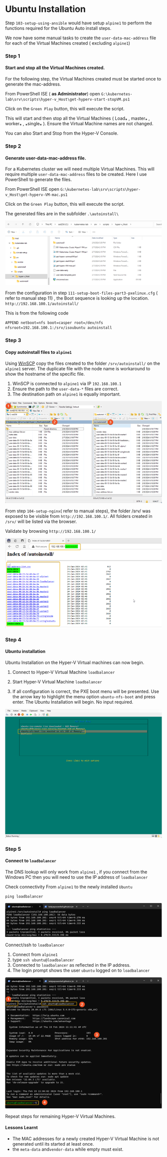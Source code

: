 

# Ubuntu Installation

Step `103-setup-using-ansible` would have setup `alpine1` to perform the functions required for the Ubuntu Auto install steps.

We now have some manual tasks to create the `user-data-mac-address` file for each of the Virtual Machines created ( excluding `alpine1`)



### Step 1

#### Start and stop all the Virtual Machines created.

For the following step, the Virtual Machines created must be started once to generate the mac-address.

From PowerShell ISE ( **as Administrator**)  open `G:\kubernetes-lab\srv\scripts\hyper-v_Host\get-hyperv-start-stopVM.ps1`

Click on the `Green Play` button, this will execute the script.

This will start and then stop all the Virtual Machines ( Load⁎ , master⁎ , worker⁎  , ⁎single⁎  ). Ensure the Virtual Machine names are not changed. 

You can also Start and Stop from the Hyper-V Console. 



### Step 2

#### Generate user-data-mac-address file.

For a Kubernetes cluster we will need multiple Virtual Machines. This will require multiple `user-data-mac-address` files to be created. Here I use PowerShell to generate the files.

From PowerShell ISE  open `G:\kubernetes-lab\srv\scripts\hyper-v_Host\get-hyperv-VM-mac.ps1`

Click on the `Green Play` button, this will execute the script.

The generated files are in the subfolder  `.\autoinstall\`

![113-01-location-of-script](./../screenshots\113-01-location-of-script.png)



From the configuration in step `111-setup-boot-files-part3-pxelinux.cfg`  ( refer to manual step 11) , the Boot sequence is looking up the location. `http://192.168.100.1/autoinstall/`

This is from the following code

```
APPEND netboot=nfs boot=casper root=/dev/nfs nfsroot=192.168.100.1:/srv/isoubuntu autoinstall 
```

### Step 3

#### Copy autoinstall files to `alpine1`

Using [WinSCP](https://winscp.net/eng/download.php) copy the files created to the folder  `/srv/autoinstall/` on the `alpine1` server. The duplicate file with the node name is workaround to show the hostname of the specific file. 

1. WinSCP is connected to `alpine1` via IP `192.168.100.1`
2. Ensure the path to the `user-data-*` files are correct.
3. The destination path on `alpine1` is equally important.

![113-02-wsftp-cp-autoinstall](./../screenshots\113-02-wsftp-cp-autoinstall.png)



From step `104-setup-nginx`( refer to manual steps), the folder /srv/ was exposed to be visible from `http://192.168.100.1/`. All folders created in `/srv/` will be listed via the browser.

Validate by browsing `http://192.168.100.1/`



![113-03-list-autoinstall-in-browser](./../screenshots\113-03-list-autoinstall-in-browser.png)

### Step 4

#### Ubuntu installation

Ubuntu Installation on the Hyper-V Virtual machines can now begin.

1. Connect to  Hyper-V Virtual Machine `loadbalancer`

2. Start Hyper-V Virtual Machine `loadbalancer`

3. If all configuration is correct, the PXE boot menu will be presented.
    Use the arrow key to highlight the menu option `ubuntu-nfs-boot` and press enter. The Ubuntu Installation will begin. No input required.

![113-06-Ubuntu-PXE-boot-menu](./../screenshots/113-06-Ubuntu-PXE-boot-menu.png)



### Step 5

#### Connect to `loadbalancer`

The DNS lookup will only work from `alpine1` , if you connect from the Windows PC then you will need to use the IP address of `loadbalancer`

Check connectivity From `alpine1` to the newly installed `Ubuntu`

```
ping loadbalancer
```

![113-07-connectivity](./../screenshots/113-07-connectivity.png)

Connect/ssh  to `loadbalancer`

1. Connect from `alpine1`
2. type `ssh ubuntu@loadbalancer`
3. Connected to `loadbalancer` as reflected in the IP address.
4. The login prompt shows the user `ubuntu` logged on to `loadbalancer`

![113-08-connectivity](./../screenshots/113-08-connectivity.png)



Repeat steps for remaining Hyper-V Virtual Machines.





#### Lessons Learnt

- The MAC addresses for a newly created Hyper-V Virtual Machine is not generated until its started at least once. 
- the `meta-data` and`vendor-data` while empty must exist.



